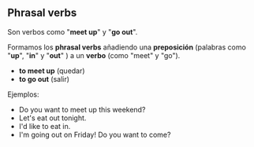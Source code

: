 ## Phrasal verbs

Son verbos como "**meet up**" y "**go out**".

Formamos los **phrasal verbs** añadiendo una **preposición** (palabras como "**up**", "**in**" y "**out**" ) a un **verbo** (como "meet" y "go").

- **to meet up** (quedar)
- **to go out** (salir)

Ejemplos:

- Do you want to meet up this weekend?
- Let's eat out tonight.
- I'd like to eat in.
- I'm going out on Friday! Do you want to come?


